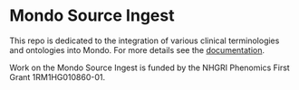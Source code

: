 # Mondo Source Ingest

This repo is dedicated to the integration of various clinical terminologies and ontologies into Mondo. For more details see the [documentation](https://monarch-initiative.github.io/mondo-ingest/).

Work on the Mondo Source Ingest is funded by the NHGRI Phenomics First Grant 1RM1HG010860-01.